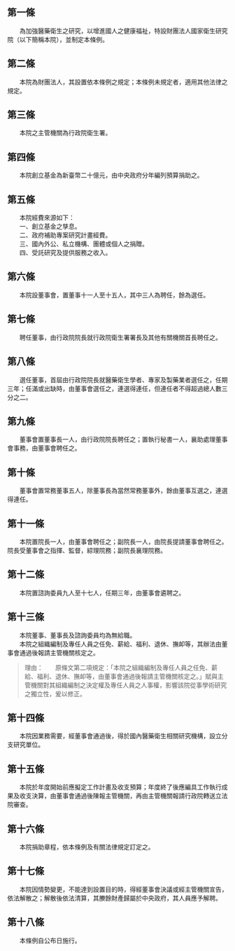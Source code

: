 第一條 
-------
　　為加強醫藥衛生之研究，以增進國人之健康福祉，特設財團法人國家衛生研究院（以下簡稱本院），並制定本條例。  


第二條 
-------
　　本院為財團法人，其設置依本條例之規定；本條例未規定者，適用其他法律之規定。  


第三條 
-------
　　本院之主管機關為行政院衛生署。  


第四條 
-------
　　本院創立基金為新臺幣二十億元，由中央政府分年編列預算捐助之。  


第五條 
-------
　　本院經費來源如下：  
　　一、創立基金之孳息。  
　　二、政府補助專案研究計畫經費。  
　　三、國內外公、私立機構、團體或個人之捐贈。  
　　四、受託研究及提供服務之收入。  


第六條 
-------
　　本院設董事會，置董事十一人至十五人，其中三人為聘任，餘為選任。  


第七條 
-------
　　聘任董事，由行政院院長就行政院衛生署署長及其他有關機關首長聘任之。  


第八條 
-------
　　選任董事，首屆由行政院院長就醫藥衛生學者、專家及製藥業者選任之，任期三年；任滿或出缺時，由董事會選任之，連選得連任，但連任者不得超過總人數三分之二。  


第九條 
-------
　　董事會置董事長一人，由行政院院長聘任之；置執行秘書一人，襄助處理董事會事務，由董事會聘任之。  


第十條 
-------
　　董事會置常務董事五人，除董事長為當然常務董事外，餘由董事互選之，連選得連任。  


第十一條 
---------
　　本院置院長一人，由董事會聘任之；副院長一人，由院長提請董事會聘任之。院長受董事會之指揮、監督，綜理院務；副院長襄理院務。  


第十二條 
---------
　　本院置諮詢委員九人至十七人，任期三年，由董事會遴聘之。  


第十三條 
---------
　　本院董事、董事長及諮詢委員均為無給職。  
　　本院之組織編制及專任人員之任免、薪給、福利、退休、撫卹等，其辦法由董事會通過後報請主管機關核定之。  
> 理由：　　原條文第二項規定：「本院之組織編制及專任人員之任免、薪給、福利、退休、撫卹等，由董事會通過後報請主管機關核定之。」賦與主管機關對其組織編制之決定權及專任人員之人事權，影響該院從事學術研究之獨立性，爰以修正。



第十四條 
---------
　　本院因業務需要，經董事會通過後，得於國內醫藥衛生相關研究機構，設立分支研究單位。  


第十五條 
---------
　　本院於年度開始前應擬定工作計畫及收支預算；年度終了後應編具工作執行成果及收支決算，由董事會通過後陳報主管機關，再由主管機關報請行政院轉送立法院審查。  


第十六條 
---------
　　本院捐助章程，依本條例及有關法律規定訂定之。  


第十七條 
---------
　　本院因情勢變更，不能達到設置目的時，得經董事會決議或經主管機關宣告，依法解散之；解散後依法清算，其賸餘財產歸屬於中央政府，其人員應予解聘。  


第十八條 
---------
　　本條例自公布日施行。